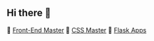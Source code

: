 ## Hi there 👋
💜 [Front-End Master](https://github.com/laneyreed/Frontend-Master)
🎨 [CSS Master](https://github.com/laneyreed/CSS-Master)
🔮 [Flask Apps](https://github.com/laneyreed/Flask-Apps)
<!--
**laneyreed/laneyreed** is a ✨ _special_ ✨ repository because its `README.md` (this file) appears on your GitHub profile.

Here are some ideas to get you started:

- 🔭 I’m currently working on ...
- 🌱 I’m currently learning ...
- 👯 I’m looking to collaborate on ...
- 🤔 I’m looking for help with ...
- 💬 Ask me about ...
- 📫 How to reach me: ...
- 😄 Pronouns: ...
- ⚡ Fun fact: ...
-->
